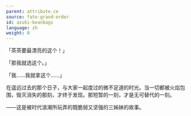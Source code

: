 ```yaml
---
parent: attribute.ce
source: fate-grand-order
id: azuki-beanbags
language: zh
weight: 0
---
```


「茶茶要最漂亮的这个！」

「那我就选这个。」

「我……我就拿这个……」

在遥远过去的那个日子，与大家一起度过的微不足道的时光。当一切都被火焰包围，毁灭消失的那刻，才终于发现。那短暂的一刻，才是无可替代的一刻。

——这是被时代浪潮所玩弄的既脆弱又坚强的三姊妹的故事。
